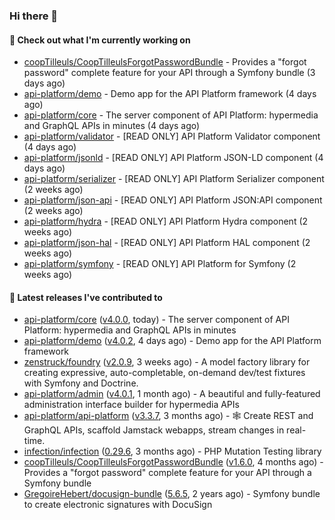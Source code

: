 ### Hi there 👋

#### 👷 Check out what I'm currently working on

- [coopTilleuls/CoopTilleulsForgotPasswordBundle](https://github.com/coopTilleuls/CoopTilleulsForgotPasswordBundle) - Provides a &#34;forgot password&#34; complete feature for your API through a Symfony bundle (3 days ago)
- [api-platform/demo](https://github.com/api-platform/demo) - Demo app for the API Platform framework (4 days ago)
- [api-platform/core](https://github.com/api-platform/core) - The server component of API Platform: hypermedia and GraphQL APIs in minutes (4 days ago)
- [api-platform/validator](https://github.com/api-platform/validator) - [READ ONLY] API Platform Validator component (4 days ago)
- [api-platform/jsonld](https://github.com/api-platform/jsonld) - [READ ONLY] API Platform JSON-LD component (4 days ago)
- [api-platform/serializer](https://github.com/api-platform/serializer) - [READ ONLY] API Platform Serializer component (2 weeks ago)
- [api-platform/json-api](https://github.com/api-platform/json-api) - [READ ONLY] API Platform JSON:API component (2 weeks ago)
- [api-platform/hydra](https://github.com/api-platform/hydra) - [READ ONLY] API Platform Hydra component (2 weeks ago)
- [api-platform/json-hal](https://github.com/api-platform/json-hal) - [READ ONLY] API Platform HAL component (2 weeks ago)
- [api-platform/symfony](https://github.com/api-platform/symfony) - [READ ONLY] API Platform for Symfony (2 weeks ago)

#### 🔭 Latest releases I've contributed to

- [api-platform/core](https://github.com/api-platform/core) ([v4.0.0](https://github.com/api-platform/core/releases/tag/v4.0.0), today) - The server component of API Platform: hypermedia and GraphQL APIs in minutes
- [api-platform/demo](https://github.com/api-platform/demo) ([v4.0.2](https://github.com/api-platform/demo/releases/tag/v4.0.2), 4 days ago) - Demo app for the API Platform framework
- [zenstruck/foundry](https://github.com/zenstruck/foundry) ([v2.0.9](https://github.com/zenstruck/foundry/releases/tag/v2.0.9), 3 weeks ago) - A model factory library for creating expressive, auto-completable, on-demand dev/test fixtures with Symfony and Doctrine.
- [api-platform/admin](https://github.com/api-platform/admin) ([v4.0.1](https://github.com/api-platform/admin/releases/tag/v4.0.1), 1 month ago) - A beautiful and fully-featured administration interface builder for hypermedia APIs
- [api-platform/api-platform](https://github.com/api-platform/api-platform) ([v3.3.7](https://github.com/api-platform/api-platform/releases/tag/v3.3.7), 3 months ago) - 🕸️ Create REST and GraphQL APIs, scaffold Jamstack webapps, stream changes in real-time.
- [infection/infection](https://github.com/infection/infection) ([0.29.6](https://github.com/infection/infection/releases/tag/0.29.6), 3 months ago) - PHP Mutation Testing library
- [coopTilleuls/CoopTilleulsForgotPasswordBundle](https://github.com/coopTilleuls/CoopTilleulsForgotPasswordBundle) ([v1.6.0](https://github.com/coopTilleuls/CoopTilleulsForgotPasswordBundle/releases/tag/v1.6.0), 4 months ago) - Provides a &#34;forgot password&#34; complete feature for your API through a Symfony bundle
- [GregoireHebert/docusign-bundle](https://github.com/GregoireHebert/docusign-bundle) ([5.6.5](https://github.com/GregoireHebert/docusign-bundle/releases/tag/5.6.5), 2 years ago) - Symfony bundle to create electronic signatures with DocuSign

